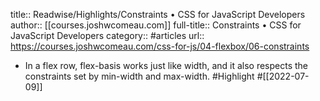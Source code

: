 title:: Readwise/Highlights/Constraints • CSS for JavaScript Developers
author:: [[courses.joshwcomeau.com]]
full-title:: Constraints • CSS for JavaScript Developers
category:: #articles
url:: https://courses.joshwcomeau.com/css-for-js/04-flexbox/06-constraints

- In a flex row, flex-basis works just like width, and it also respects the constraints set by min-width and max-width. #Highlight #[[2022-07-09]]